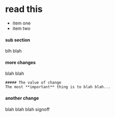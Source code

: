 # read this

* item one
* item two

#### sub section  
blh blah

#### more changes  
blah blah

    ##### The value of change  
    The most **important** thing is to blah blah...

#### another change  
blah blah blah signoff

